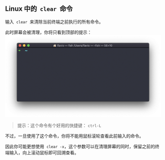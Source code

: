 ## Linux 中的  `clear`  命令

输入  `clear`  来清除当前终端之前执行的所有命令。

此时屏幕会被清理，你将只看到顶部的提示：
![alt text](image-97.png)

> 提示：这个命令有个好用的快捷键： `ctrl-L`

不过，一旦使用了这个命令，你将不能用鼠标滚轮查看此前输入的命令。

因此你可能更想使用  `clear -x`，这个参数可以在清理屏幕的同时，保留之前的终端输入，向上滚动鼠标即可回溯查看。
